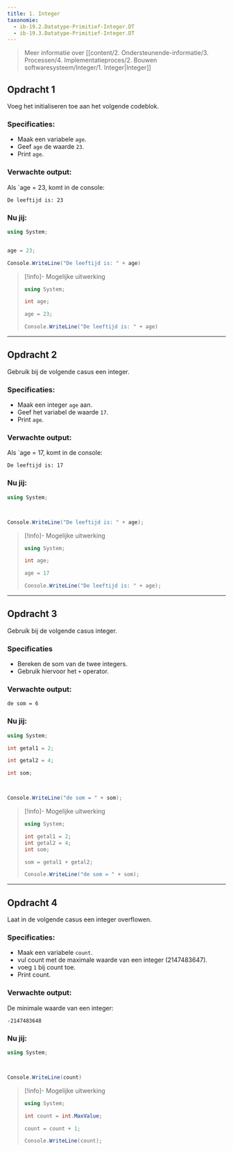 ```yaml
---
title: 1. Integer
taxonomie:
  - ib-19.2.Datatype-Primitief-Integer.DT
  - ib-19.3.Datatype-Primitief-Integer.DT
---
```


> Meer informatie over [[content/2. Ondersteunende-informatie/3. Processen/4. Implementatieproces/2. Bouwen softwaresysteem/Integer/1. Integer|Integer]]

## Opdracht 1
Voeg het initialiseren toe aan het volgende codeblok.

### Specificaties:
- Maak een variabele `age`.
- Geef `age` de waarde `23`.
- Print `age`.

### Verwachte output:
Als `age = 23, komt in de console:
```
De leeftijd is: 23
```

### Nu jij:
```csharp runner
using System;


age = 23;

Console.WriteLine("De leeftijd is: " + age)
```

> [!info]- Mogelijke uitwerking
> ``` csharp
> using System;
> 
> int age;
> 
> age = 23;
> 
> Console.WriteLine("De leeftijd is: " + age)
> ```

---
## Opdracht 2
Gebruik bij de volgende casus een integer.

### Specificaties:
- Maak een integer `age` aan.
- Geef het variabel de waarde `17`.
- Print `age`.

### Verwachte output:
Als `age = 17, komt in de console:
```
De leeftijd is: 17
```
### Nu jij:
```csharp runner
using System;



Console.WriteLine("De leeftijd is: " + age);
``` 

> [!info]- Mogelijke uitwerking
> ``` csharp
>using System;
>
>int age;
>
>age = 17
>
>Console.WriteLine("De leeftijd is: " + age);
> ```

---
## Opdracht 3
Gebruik bij de volgende casus integer.

### Specificaties
- Bereken de som van de twee integers.
- Gebruik hiervoor het `+` operator.

### Verwachte output:
```
de som = 6
```

### Nu jij:
``` csharp runner
using System;

int getal1 = 2;

int getal2 = 4;

int som;



Console.WriteLine("de som = " + som);
``` 

> [!info]- Mogelijke uitwerking
> ``` csharp
> using System;
> 
> int getal1 = 2;
> int getal2 = 4;
> int som;
> 
>som = getal1 + getal2;
>
> Console.WriteLine("de som = " + som);
> ```

---
## Opdracht 4
Laat in de volgende casus een integer overflowen.
### Specificaties:
- Maak een variabele `count`.
- vul count met de maximale waarde van een integer (2147483647).
- voeg `1` bij count toe.
- Print count.

### Verwachte output:
De minimale waarde van een integer:
```
-2147483648
```

### Nu jij:
```csharp runner
using System;



Console.WriteLine(count)
```

> [!info]- Mogelijke uitwerking
> ``` csharp
> using System;
> 
> int count = int.MaxValue;
> 
> count = count + 1;
> 
> Console.WriteLine(count);
> ```
